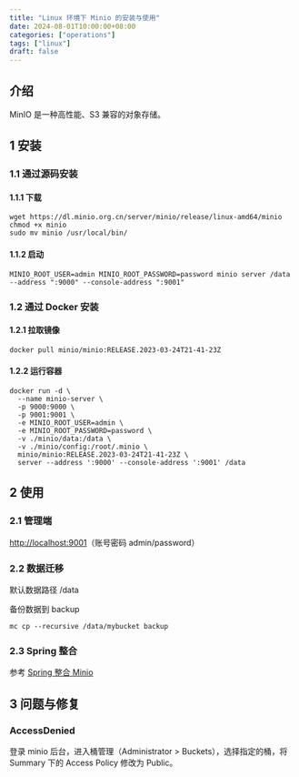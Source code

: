 ```yaml
---
title: "Linux 环境下 Minio 的安装与使用"
date: 2024-08-01T10:00:00+08:00
categories: ["operations"]
tags: ["linux"]
draft: false
---
```


## 介绍

MinIO 是一种高性能、S3 兼容的对象存储。

## 1 安装

### 1.1 通过源码安装

#### 1.1.1 下载

```
wget https://dl.minio.org.cn/server/minio/release/linux-amd64/minio
chmod +x minio
sudo mv minio /usr/local/bin/
```

#### 1.1.2 启动

```
MINIO_ROOT_USER=admin MINIO_ROOT_PASSWORD=password minio server /data --address ":9000" --console-address ":9001"
```

### 1.2 通过 Docker 安装

#### 1.2.1 拉取镜像

```
docker pull minio/minio:RELEASE.2023-03-24T21-41-23Z
```

#### 1.2.2 运行容器
```
docker run -d \
  --name minio-server \
  -p 9000:9000 \
  -p 9001:9001 \
  -e MINIO_ROOT_USER=admin \
  -e MINIO_ROOT_PASSWORD=password \
  -v ./minio/data:/data \
  -v ./minio/config:/root/.minio \
  minio/minio:RELEASE.2023-03-24T21-41-23Z \
  server --address ':9000' --console-address ':9001' /data
```

## 2 使用

### 2.1 管理端

[http://localhost:9001](http://localhost:9001)（账号密码 admin/password）

### 2.2 数据迁移

默认数据路径 /data

备份数据到 backup
```
mc cp --recursive /data/mybucket backup
```

### 2.3 Spring 整合

参考 [Spring 整合 Minio](../../dev/chapter14)

## 3 问题与修复

### AccessDenied

登录 minio 后台，进入桶管理（Administrator > Buckets），选择指定的桶，将 Summary 下的 Access Policy 修改为 Public。